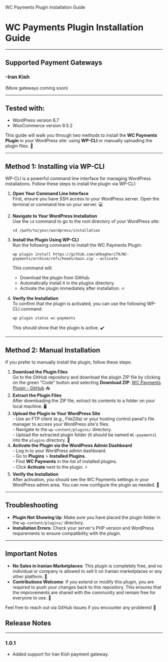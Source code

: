   WC Payments Plugin Installation Guide

# WC Payments Plugin Installation Guide
-------------------------------
## Supported Payment Gateways
### -Iran Kish
  (More gateways coming soon)

---

## Tested with:
- WordPress version 6.7
- WooCommerce version 9.5.2


This guide will walk you through two methods to install the **WC Payments Plugin** in your WordPress site: using **WP-CLI** or manually uploading the plugin files. 🚀

* * *

Method 1: Installing via WP-CLI
-------------------------------

WP-CLI is a powerful command line interface for managing WordPress installations. Follow these steps to install the plugin via WP-CLI:

1.  **Open Your Command Line Interface**  
    First, ensure you have SSH access to your WordPress server. Open the terminal or command line on your server. 💻
2.  **Navigate to Your WordPress Installation**  
    Use the `cd` command to go to the root directory of your WordPress site:
    
        cd /path/to/your/wordpress/installation
    
3.  **Install the Plugin Using WP-CLI**  
    Run the following command to install the WC Payments Plugin:
    
        wp plugin install https://github.com/ahbagheri79/WC-payments/archive/refs/heads/main.zip --activate
    
    This command will:
    *   Download the plugin from GitHub.
    *   Automatically install it in the plugins directory.
    *   Activate the plugin immediately after installation. 🔥
4.  **Verify the Installation**  
    To confirm that the plugin is activated, you can use the following WP-CLI command:
    
        wp plugin status wc-payments
    
    This should show that the plugin is active. ✔️

* * *

Method 2: Manual Installation
-----------------------------

If you prefer to manually install the plugin, follow these steps:

1.  **Download the Plugin Files**  
    Go to the GitHub repository and download the plugin ZIP file by clicking on the green "Code" button and selecting **Download ZIP**: [WC Payments Plugin - GitHub](https://github.com/ahbagheri79/WC-payments) 📥
2.  **Extract the Plugin Files**  
    After downloading the ZIP file, extract its contents to a folder on your local machine. 🖥️
3.  **Upload the Plugin to Your WordPress Site**  
    \- Use an FTP client (e.g., FileZilla) or your hosting control panel's file manager to access your WordPress site's files.  
    \- Navigate to the `wp-content/plugins/` directory.  
    \- Upload the extracted plugin folder (it should be named `WC-payments`) into the `plugins` directory. 🔧
4.  **Activate the Plugin via the WordPress Admin Dashboard**  
    \- Log in to your WordPress admin dashboard.  
    \- Go to **Plugins** > **Installed Plugins**.  
    \- Find **WC Payments** in the list of installed plugins.  
    \- Click **Activate** next to the plugin. ⚡
5.  **Verify the Installation**  
    After activation, you should see the WC Payments settings in your WordPress admin area. You can now configure the plugin as needed. 🔑

* * *

Troubleshooting
---------------

*   **Plugin Not Showing Up**: Make sure you have placed the plugin folder in the `wp-content/plugins/` directory.
*   **Installation Errors**: Check your server's PHP version and WordPress requirements to ensure compatibility with the plugin.

* * *

Important Notes
---------------

*   **No Sales in Iranian Marketplaces**: This plugin is completely free, and no individual or company is allowed to sell it on Iranian marketplaces or any other platform. 🚫
*   **Contributions Welcome**: If you extend or modify this plugin, you are required to push your changes back to this repository. This ensures that the improvements are shared with the community and remain free for everyone to use. 🤝

Feel free to reach out via GitHub Issues if you encounter any problems! 💬

## Release Notes
---------------
### 1.0.1
- Added support for Iran Kish payment gateway.
